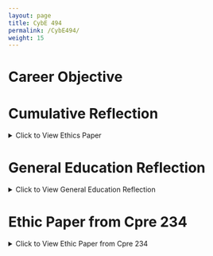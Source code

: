 ```yaml
---
layout: page
title: CybE 494
permalink: /CybE494/
weight: 15
---
```


# Career Objective


# Cumulative Reflection
<details><summary>Click to View Ethics Paper</summary>
<!-- <iframe src="../assets/docs/___.pdf" title="description" width="100%" height="700px"></iframe> -->
</details>

# General Education Reflection
<details><summary>Click to View General Education Reflection</summary>
<!-- <iframe src="../assets/docs/___.pdf" title="description" width="100%" height="700px"></iframe> -->
</details>

# Ethic Paper from Cpre 234
<details><summary>Click to View Ethic Paper from Cpre 234</summary>
<iframe src="../assets/docs/ethics_paper.pdf" title="description" width="100%" height="700px"></iframe>
</details>

